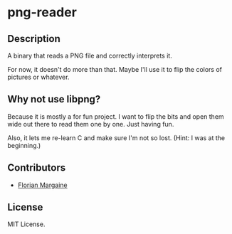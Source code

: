 # png-reader

## Description

A binary that reads a PNG file and correctly interprets it.

For now, it doesn't do more than that. Maybe I'll use it to flip the colors of
pictures or whatever.

## Why not use libpng?

Because it is mostly a for fun project. I want to flip the bits and open them
wide out there to read them one by one. Just having fun.

Also, it lets me re-learn C and make sure I'm not so lost. (Hint: I was at the
beginning.)

## Contributors

- [Florian Margaine](http://margaine.com)

## License

MIT License.
